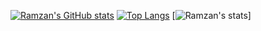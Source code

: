 [![Ramzan's GitHub stats](https://github-readme-stats.vercel.app/api?username=mr-ramzan01&show_icons=true&theme=radical)](https://github.com/mr-ramzan01/github-readme-stats)
[![Top Langs](https://github-readme-stats.vercel.app/api/top-langs/?username=mr-ramzan01&layout=compact&theme=radical)](https://github.com/mr-ramzan01/github-readme-stats)
[![Ramzan's stats](https://github-readme-streak-stats.herokuapp.com/?user=mr-ramzan01&border_radius=10&theme=radical)]
